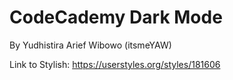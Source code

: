 <h1>CodeCademy Dark Mode</h1>
<p>By Yudhistira Arief Wibowo (itsmeYAW)</p>
<p>Link to Stylish: <a href="https://userstyles.org/styles/181606" target="_blank">https://userstyles.org/styles/181606</a></p>

